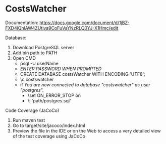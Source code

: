 # CostsWatcher

Documentation:
https://docs.google.com/document/d/1jBZ-FXD4iQhlAW4ZUtjva9CoFuVaYNzRLQ0YJ-X1Hmc/edit

Database:
1. Download PostgreSQL server
2. Add bin path to PATH
3. Open CMD
	- psql -U userName
	- *ENTER PASSWORD WHEN PROMPTED*
	- CREATE DATABASE costsWatcher WITH ENCODING 'UTF8';
	- \c costswatcher 
	- if *You are now connected to database "costswatcher" as user "postgres".*
		- \set ON_ERROR_STOP on
		- \i 'path/postgres.sql'

Code Coverage (JaCoCo)
1. Run maven test
2. Go to target/site/jacoco/index.html
3. Preview the file in the IDE or on the Web to access a very detailed view of the test coverage using JaCoCo
